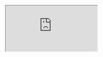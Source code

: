 
<iframe src="https://codesandbox.io/embed/dawn-bush-z4kgg?fontsize=18&hidenavigation=1&module=%2Fsrc%2FRooks.js&theme=dark&editorsize=60"
    style={{
        width: "100%",
        height: 500,
        border: 0,
        borderRadius: 4,
        overflow: "hidden"
    }}
     title="dawn-bush-z4kgg"
     allow="accelerometer; ambient-light-sensor; camera; encrypted-media; geolocation; gyroscope; hid; microphone; midi; payment; usb; vr; xr-spatial-tracking"
     sandbox="allow-forms allow-modals allow-popups allow-presentation allow-same-origin allow-scripts"
></iframe>